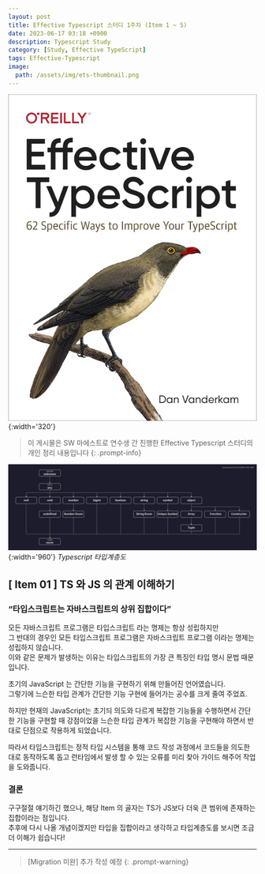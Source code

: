 ```yaml
---
layout: post
title: Effective Typescript 스터디 1주차 (Item 1 ~ 5)
date: 2023-06-17 03:18 +0900
description: Typescript Study
category: [Study, Effective TypeScript]
tags: Effective-Typescript
image:
  path: /assets/img/ets-thumbnail.png
---
```


![DesktopView](/assets/img/ets.png){:width='320'}

> 이 게시물은 SW 마에스트로 연수생 간 진행한 Effective Typescript 스터디의 개인 정리 내용입니다
{: .prompt-info}

![DesktopView](/assets/img/타입계층도.png){:width='960'}
_Typescript 타입계층도_
## [ Item 01 ] TS 와 JS 의 관계 이해하기

### “타입스크립트는 자바스크립트의 상위 집합이다”

모든 자바스크립트 프로그램은 타입스크립트 라는 명제는 항상 성립하지만   
그 반대의 경우인 모든 타입스크립트 프로그램은 자바스크립트 프로그램 이라는 명제는 성립하지 않습니다.    
이와 같은 문제가 발생하는 이유는 타입스크립트의 가장 큰 특징인 타입 명시 문법 때문입니다.

초기의 JavaScript 는 간단한 기능을 구현하기 위해 만들어진 언어였습니다.   
그렇기에 느슨한 타입 관계가 간단한 기능 구현에 들어가는 공수를 크게 줄여 주었죠.

하지만 현재의 JavaScript는 초기듸 의도와 다르게 복잡한 기능들을 수행하면서 
간단한 기능을 구현할 때 강점이었을 느슨한 타입 관계가 복잡한 기능을 구현해야 하면서 반대로 단점으로 작용하게 되었습니다.

따라서 타입스크립트는 정적 타입 시스템을 통해 코드 작성 과정에서 코드들을 의도한 대로 동작하도록 돕고 런타임에서 발생 할 수 있는 오류를 미리 찾아 가이드 해주어 작업을 도와줍니다.

### 결론
구구절절 얘기하긴 했으나, 해당 Item 의 골자는 TS가 JS보다 더욱 큰 범위에 존재하는 집합이라는 점입니다.    
추후에 다시 나올 개념이겠지만 타입을 집합이라고 생각하고 타입계층도를 보시면 조금 더 이해가 쉽습니다!

---

> [Migration 미완] 추가 작성 예정
{: .prompt-warning}